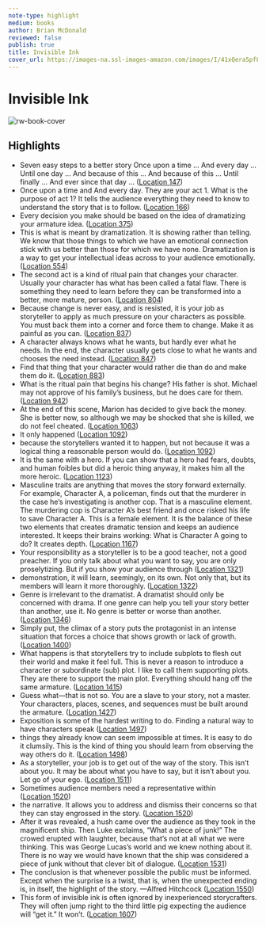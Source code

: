 ```yaml
---
note-type: highlight
medium: books
author: Brian McDonald
reviewed: false
publish: true
title: Invisible Ink
cover_url: https://images-na.ssl-images-amazon.com/images/I/41xQera5pfL._SL200_.jpg
---
```

# Invisible Ink

![rw-book-cover](https://images-na.ssl-images-amazon.com/images/I/41xQera5pfL._SL200_.jpg)

## Highlights
- Seven easy steps to a better story Once upon a time ... And every day ... Until one day ... And because of this ... And because of this ... Until finally ... And ever since that day ... ([Location 147](https://readwise.io/to_kindle?action=open&asin=B06W5KC2ZR&location=147))
- Once upon a time and And every day. They are your act 1. What is the purpose of act 1? It tells the audience everything they need to know to understand the story that is to follow. ([Location 166](https://readwise.io/to_kindle?action=open&asin=B06W5KC2ZR&location=166))
- Every decision you make should be based on the idea of dramatizing your armature idea. ([Location 375](https://readwise.io/to_kindle?action=open&asin=B06W5KC2ZR&location=375))
- This is what is meant by dramatization. It is showing rather than telling. We know that those things to which we have an emotional connection stick with us better than those for which we have none. Dramatization is a way to get your intellectual ideas across to your audience emotionally. ([Location 554](https://readwise.io/to_kindle?action=open&asin=B06W5KC2ZR&location=554))
- The second act is a kind of ritual pain that changes your character. Usually your character has what has been called a fatal flaw. There is something they need to learn before they can be transformed into a better, more mature, person. ([Location 804](https://readwise.io/to_kindle?action=open&asin=B06W5KC2ZR&location=804))
- Because change is never easy, and is resisted, it is your job as storyteller to apply as much pressure on your characters as possible. You must back them into a corner and force them to change. Make it as painful as you can. ([Location 837](https://readwise.io/to_kindle?action=open&asin=B06W5KC2ZR&location=837))
- A character always knows what he wants, but hardly ever what he needs. In the end, the character usually gets close to what he wants and chooses the need instead. ([Location 847](https://readwise.io/to_kindle?action=open&asin=B06W5KC2ZR&location=847))
- Find that thing that your character would rather die than do and make them do it. ([Location 883](https://readwise.io/to_kindle?action=open&asin=B06W5KC2ZR&location=883))
- What is the ritual pain that begins his change? His father is shot. Michael may not approve of his family’s business, but he does care for them. ([Location 942](https://readwise.io/to_kindle?action=open&asin=B06W5KC2ZR&location=942))
- At the end of this scene, Marion has decided to give back the money. She is better now, so although we may be shocked that she is killed, we do not feel cheated. ([Location 1063](https://readwise.io/to_kindle?action=open&asin=B06W5KC2ZR&location=1063))
- It only happened ([Location 1092](https://readwise.io/to_kindle?action=open&asin=B06W5KC2ZR&location=1092))
- because the storytellers wanted it to happen, but not because it was a logical thing a reasonable person would do. ([Location 1092](https://readwise.io/to_kindle?action=open&asin=B06W5KC2ZR&location=1092))
- It is the same with a hero. If you can show that a hero had fears, doubts, and human foibles but did a heroic thing anyway, it makes him all the more heroic. ([Location 1123](https://readwise.io/to_kindle?action=open&asin=B06W5KC2ZR&location=1123))
- Masculine traits are anything that moves the story forward externally. For example, Character A, a policeman, finds out that the murderer in the case he’s investigating is another cop. That is a masculine element. The murdering cop is Character A’s best friend and once risked his life to save Character A. This is a female element. It is the balance of these two elements that creates dramatic tension and keeps an audience interested. It keeps their brains working: What is Character A going to do? It creates depth. ([Location 1167](https://readwise.io/to_kindle?action=open&asin=B06W5KC2ZR&location=1167))
- Your responsibility as a storyteller is to be a good teacher, not a good preacher. If you only talk about what you want to say, you are only proselytizing. But if you show your audience through ([Location 1321](https://readwise.io/to_kindle?action=open&asin=B06W5KC2ZR&location=1321))
- demonstration, it will learn, seemingly, on its own. Not only that, but its members will learn it more thoroughly. ([Location 1322](https://readwise.io/to_kindle?action=open&asin=B06W5KC2ZR&location=1322))
- Genre is irrelevant to the dramatist. A dramatist should only be concerned with drama. If one genre can help you tell your story better than another, use it. No genre is better or worse than another. ([Location 1346](https://readwise.io/to_kindle?action=open&asin=B06W5KC2ZR&location=1346))
- Simply put, the climax of a story puts the protagonist in an intense situation that forces a choice that shows growth or lack of growth. ([Location 1400](https://readwise.io/to_kindle?action=open&asin=B06W5KC2ZR&location=1400))
- What happens is that storytellers try to include subplots to flesh out their world and make it feel full. This is never a reason to introduce a character or subordinate (sub) plot. I like to call them supporting plots. They are there to support the main plot. Everything should hang off the same armature. ([Location 1415](https://readwise.io/to_kindle?action=open&asin=B06W5KC2ZR&location=1415))
- Guess what—that is not so. You are a slave to your story, not a master. Your characters, places, scenes, and sequences must be built around the armature. ([Location 1427](https://readwise.io/to_kindle?action=open&asin=B06W5KC2ZR&location=1427))
- Exposition is some of the hardest writing to do. Finding a natural way to have characters speak ([Location 1497](https://readwise.io/to_kindle?action=open&asin=B06W5KC2ZR&location=1497))
- things they already know can seem impossible at times. It is easy to do it clumsily. This is the kind of thing you should learn from observing the way others do it. ([Location 1498](https://readwise.io/to_kindle?action=open&asin=B06W5KC2ZR&location=1498))
- As a storyteller, your job is to get out of the way of the story. This isn’t about you. It may be about what you have to say, but it isn’t about you. Let go of your ego. ([Location 1511](https://readwise.io/to_kindle?action=open&asin=B06W5KC2ZR&location=1511))
- Sometimes audience members need a representative within ([Location 1520](https://readwise.io/to_kindle?action=open&asin=B06W5KC2ZR&location=1520))
- the narrative. It allows you to address and dismiss their concerns so that they can stay engrossed in the story. ([Location 1520](https://readwise.io/to_kindle?action=open&asin=B06W5KC2ZR&location=1520))
- After it was revealed, a hush came over the audience as they took in the magnificent ship. Then Luke exclaims, “What a piece of junk!” The crowed erupted with laughter, because that’s not at all what we were thinking. This was George Lucas’s world and we knew nothing about it. There is no way we would have known that the ship was considered a piece of junk without that clever bit of dialogue. ([Location 1531](https://readwise.io/to_kindle?action=open&asin=B06W5KC2ZR&location=1531))
- The conclusion is that whenever possible the public must be informed. Except when the surprise is a twist, that is, when the unexpected ending is, in itself, the highlight of the story. —Alfred Hitchcock ([Location 1550](https://readwise.io/to_kindle?action=open&asin=B06W5KC2ZR&location=1550))
- This form of invisible ink is often ignored by inexperienced storycrafters. They will often jump right to the third little pig expecting the audience will “get it.” It won’t. ([Location 1607](https://readwise.io/to_kindle?action=open&asin=B06W5KC2ZR&location=1607))
